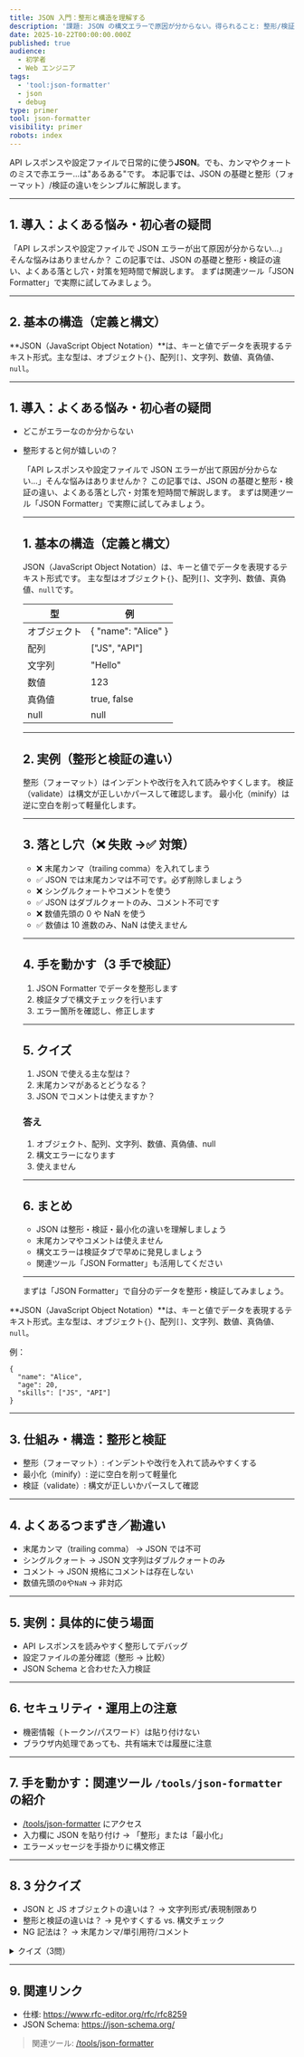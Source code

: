```yaml
---
title: JSON 入門：整形と構造を理解する
description: '課題: JSON の構文エラーで原因が分からない。得られること: 整形/検証の基礎と見分け方。'
date: 2025-10-22T00:00:00.000Z
published: true
audience:
  - 初学者
  - Web エンジニア
tags:
  - 'tool:json-formatter'
  - json
  - debug
type: primer
tool: json-formatter
visibility: primer
robots: index
---
```


API レスポンスや設定ファイルで日常的に使う**JSON**。でも、カンマやクォートのミスで赤エラー…は"あるある"です。
本記事では、JSON の基礎と整形（フォーマット）/検証の違いをシンプルに解説します。

---

## 1. 導入：よくある悩み・初心者の疑問

「API レスポンスや設定ファイルで JSON エラーが出て原因が分からない…」そんな悩みはありませんか？
この記事では、JSON の基礎と整形・検証の違い、よくある落とし穴・対策を短時間で解説します。
まずは関連ツール「JSON Formatter」で実際に試してみましょう。

---

## 2. 基本の構造（定義と構文）

**JSON（JavaScript Object Notation）**は、キーと値でデータを表現するテキスト形式。主な型は、オブジェクト`{}`、配列`[]`、文字列、数値、真偽値、`null`。

---

## 1. 導入：よくある悩み・初心者の疑問

- どこがエラーなのか分からない
- 整形すると何が嬉しいの？

  「API レスポンスや設定ファイルで JSON エラーが出て原因が分からない…」そんな悩みはありませんか？
  この記事では、JSON の基礎と整形・検証の違い、よくある落とし穴・対策を短時間で解説します。
  まずは関連ツール「JSON Formatter」で実際に試してみましょう。

  ***

  ## 1. 基本の構造（定義と構文）

  JSON（JavaScript Object Notation）は、キーと値でデータを表現するテキスト形式です。
  主な型はオブジェクト`{}`、配列`[]`、文字列、数値、真偽値、`null`です。

  | 型           | 例                  |
  | ------------ | ------------------- |
  | オブジェクト | { "name": "Alice" } |
  | 配列         | ["JS", "API"]       |
  | 文字列       | "Hello"             |
  | 数値         | 123                 |
  | 真偽値       | true, false         |
  | null         | null                |

  ***

  ## 2. 実例（整形と検証の違い）

  整形（フォーマット）はインデントや改行を入れて読みやすくします。
  検証（validate）は構文が正しいかパースして確認します。
  最小化（minify）は逆に空白を削って軽量化します。

  ***

  ## 3. 落とし穴（❌ 失敗 →✅ 対策）

  - ❌ 末尾カンマ（trailing comma）を入れてしまう
  - ✅ JSON では末尾カンマは不可です。必ず削除しましょう
  - ❌ シングルクォートやコメントを使う
  - ✅ JSON はダブルクォートのみ、コメント不可です
  - ❌ 数値先頭の 0 や NaN を使う
  - ✅ 数値は 10 進数のみ、NaN は使えません

  ***

  ## 4. 手を動かす（3 手で検証）

  1. JSON Formatter でデータを整形します
  2. 検証タブで構文チェックを行います
  3. エラー箇所を確認し、修正します

  ***

  ## 5. クイズ

  1. JSON で使える主な型は？
  2. 末尾カンマがあるとどうなる？
  3. JSON でコメントは使えますか？

  ### 答え

  1. オブジェクト、配列、文字列、数値、真偽値、null
  2. 構文エラーになります
  3. 使えません

  ***

  ## 6. まとめ

  - JSON は整形・検証・最小化の違いを理解しましょう
  - 末尾カンマやコメントは使えません
  - 構文エラーは検証タブで早めに発見しましょう
  - 関連ツール「JSON Formatter」も活用してください

  ***

  まずは「JSON Formatter」で自分のデータを整形・検証してみましょう。

**JSON（JavaScript Object Notation）**は、キーと値でデータを表現するテキスト形式。主な型は、オブジェクト`{}`、配列`[]`、文字列、数値、真偽値、`null`。

例：

```
{
  "name": "Alice",
  "age": 20,
  "skills": ["JS", "API"]
}
```

---

## 3. 仕組み・構造：整形と検証

- 整形（フォーマット）: インデントや改行を入れて読みやすくする
- 最小化（minify）: 逆に空白を削って軽量化
- 検証（validate）: 構文が正しいかパースして確認

---

## 4. よくあるつまずき／勘違い

- 末尾カンマ（trailing comma） → JSON では不可
- シングルクォート → JSON 文字列はダブルクォートのみ
- コメント → JSON 規格にコメントは存在しない
- 数値先頭の`0`や`NaN` → 非対応

---

## 5. 実例：具体的に使う場面

- API レスポンスを読みやすく整形してデバッグ
- 設定ファイルの差分確認（整形 → 比較）
- JSON Schema と合わせた入力検証

---

## 6. セキュリティ・運用上の注意

- 機密情報（トークン/パスワード）は貼り付けない
- ブラウザ内処理であっても、共有端末では履歴に注意

---

## 7. 手を動かす：関連ツール `/tools/json-formatter` の紹介

- [/tools/json-formatter](/tools/json-formatter) にアクセス
- 入力欄に JSON を貼り付け → 「整形」または「最小化」
- エラーメッセージを手掛かりに構文修正

---

## 8. 3 分クイズ

- JSON と JS オブジェクトの違いは？ → 文字列形式/表現制限あり
- 整形と検証の違いは？ → 見やすくする vs. 構文チェック
- NG 記法は？ → 末尾カンマ/単引用符/コメント

<details>
<summary>クイズ（3問）</summary>

1. JSON 文字列のクォートは？ → ダブルのみ
2. コメントは書ける？ → いいえ
3. 末尾カンマは OK？ → いいえ

</details>

---

## 9. 関連リンク

- 仕様: https://www.rfc-editor.org/rfc/rfc8259
- JSON Schema: https://json-schema.org/

> 関連ツール: [/tools/json-formatter](/tools/json-formatter)
